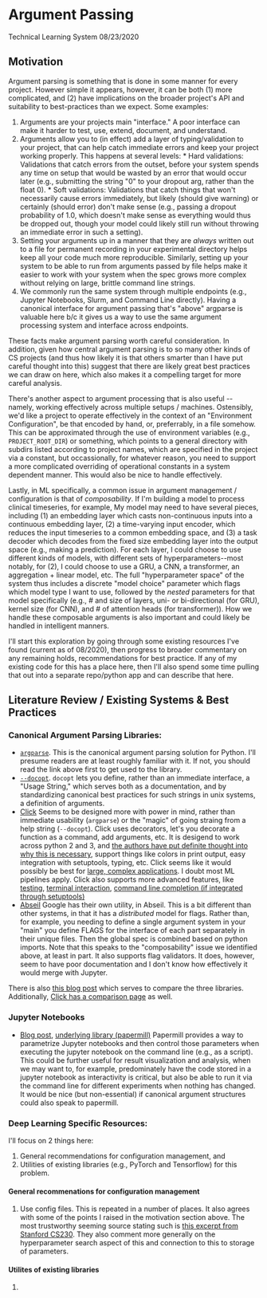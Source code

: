# Argument Passing
Technical Learning System 08/23/2020

## Motivation
Argument parsing is something that is done in some manner for every project. However simple it appears, however, it can be both (1) more complicated, and (2) have implications on the broader project's API and suitability to best-practices than we expect. Some examples:
  1. Arguments are your projects main "interface." A poor interface can make it harder to test, use, extend, document, and understand.
  2. Arguments allow you to (in effect) add a layer of typing/validation to your project, that can help catch immediate errors and keep your project working properly. This happens at several levels:
    * Hard validations: Validations that catch errors from the outset, before your system spends any time on setup that would be wasted by an error that would occur later (e.g., submitting the string "0" to your dropout arg, rather than the float 0).
    * Soft validations: Validations that catch things that won't necessarily cause errors immediately, but likely (should give warning) or certainly (should error) don't make sense (e.g., passing a dropout probability of 1.0, which doesn't make sense as everything would thus be dropped out, though your model could likely still run without throwing an immediate error in such a setting).
  3. Setting your arguments up in a manner that they are _always_ written out to a file for permanent recording in your experimental directory helps keep all your code much more reproducible. Similarly, setting up your system to be able to run from arguments passed by file helps make it easier to work with your system when the spec grows more complex without relying on large, brittle command line strings.
  4. We commonly run the same system through multiple endpoints (e.g., Jupyter Notebooks, Slurm, and Command Line directly). Having a canonical interface for argument passing that's "above" argparse is valuable here b/c it gives us a way to use the same argument processing system and interface across endpoints.

These facts make argument parsing worth careful consideration. In addition, given how central argument parsing is to so many other kinds of CS projects (and thus how likely it is that others smarter than I have put careful thought into this) suggest that there are likely great best practices we can draw on here, which also makes it a compelling target for more careful analysis. 

There's another aspect to argument processing that is also useful -- namely, working effectively across multiple setups / machines. Ostensibly, we'd like a project to operate effectively in the context of an "Environment Configuration", be that encoded by hand, or, preferrably, in a file somehow. This can be approximated through the use of environment variables (e.g., `PROJECT_ROOT_DIR`) or something, which points to a general directory with subdirs listed according to project names, which are specified in the project via a constant, but occassionally, for whatever reason, you need to support a more complicated overriding of operational constants in a system dependent manner. This would also be nice to handle effectively.

Lastly, in ML specifically, a common issue in argument management / configuration is that of _composability_. If I'm building a model to process clinical timeseries, for example, My model may need to have several pieces, including (1) an embedding layer which casts non-continuous inputs into a continuous embedding layer, (2) a time-varying input encoder, which reduces the input timeseries to a common embedding space, and (3) a task decoder which decodes from the fixed size embedding layer into the output space (e.g., making a prediction). For each layer, I could choose to use different kinds of models, with different sets of hyperparameters--most notably, for (2), I could choose to use a GRU, a CNN, a transformer, an aggregation + linear model, etc. The full "hyperparameter space" of the system thus includes a discrete "model choice" parameter which flags which model type I want to use, followed by the _nested_ parameters for that model specifically (e.g., # and size of layers, uni- or bi-directional (for GRU), kernel size (for CNN), and # of attention heads (for transformer)). How we handle these composable arguments is also important and could likely be handled in intelligent manners.

I'll start this exploration by going through some existing resources I've found (current as of 08/2020), then progress to broader commentary on any remaining holds, recommendations for best practice. If any of my existing code for this has a place here, then I'll also spend some time pulling that out into a separate repo/python app and can describe that here.

## Literature Review / Existing Systems & Best Practices
### Canonical Argument Parsing Libraries:
  * [`argparse`](https://docs.python.org/3/library/argparse.html#module-argparse). This is the canonical argument parsing solution for Python. I'll presume readers are at least roughly familiar with it. If not, you should read the link above first to get used to the library.
  * [`--docopt`](http://docopt.org/). `docopt` lets you define, rather than an immediate interface, a "Usage String," which serves both as a documentation, and by standardizing canonical best practices for such strings in unix systems, a definition of arguments.
  * [Click](https://click.palletsprojects.com/en/5.x/) Seems to be designed more with power in mind, rather than immediate usability (`argparse`) or the "magic" of going straing from a help string (`--docopt`). Click uses decorators, let's you decorate a function as a command, add arguments, etc. It is desigend to work across python 2 and 3, and [the authors have put definite thought into why this is necessary](https://click.palletsprojects.com/en/7.x/python3/), support things like colors in print output, easy integration with setuptools, typing, etc. Click seems like it would possibly be best for [large, complex applications](https://click.palletsprojects.com/en/7.x/complex/). I doubt most ML pipelines apply. Click also supports more advanced features, like [testing](https://click.palletsprojects.com/en/7.x/testing/), [terminal interaction](https://click.palletsprojects.com/en/7.x/utils/), [command line completion (if integrated through setuptools)](https://click.palletsprojects.com/en/7.x/bashcomplete/)
  * [Abseil](https://abseil.io/docs/python/quickstart) Google has their own utility, in Abseil. This is a bit different than other systems, in that it has a _distributed_ model for flags. Rather than, for example, you needing to define a single argument system in your "main" you define FLAGS for the interface of each part separately in their unique files. Then the global spec is combined based on python imports. Note that this speaks to the "composability" issue we identified above, at least in part. It also supports flag validators. It does, however, seem to have poor documentation and I don't know how effectively it would merge with Jupyter.
  
There is also [this blog post](https://realpython.com/comparing-python-command-line-parsing-libraries-argparse-docopt-click/) which serves to compare the three libraries. Additionally, [Click has a comparison page](https://click.palletsprojects.com/en/5.x/why/) as well.

### Jupyter Notebooks
  * [Blog post](https://www.dataquest.io/blog/advanced-jupyter-notebooks-tutorial/), [underlying library (papermill)](https://github.com/nteract/papermill)
    Papermill provides a way to parametrize Jupyter notebooks and then control those parameters when executing the jupyter notebook on the command line (e.g., as a script). This could be further useful for result visualization and analysis, when we may want to, for example, predominately have the code stored in a jupyter notebook as interactivity is critical, but also be able to run it via the command line for different experiments when nothing has changed. It would be nice (but non-essential) if canonical argument structures could also speak to papermill.

### Deep Learning Specific Resources:
I'll focus on 2 things here:
  1) General recommendations for configuration management, and 
  2) Utilities of existing libraries (e.g., PyTorch and Tensorflow) for this problem.
  
#### General recommenations for configuration management
  1. Use config files. This is repeated in a number of places. It also agrees with some of the points I raised in the motivation section above. The most trustworthy seeming source stating such is [this excerpt from Stanford CS230](https://cs230.stanford.edu/blog/hyperparameters/). They also comment more generally on the hyperparameter search aspect of this and connection to this to storage of parameters.

#### Utilites of existing libraries
  1) 
